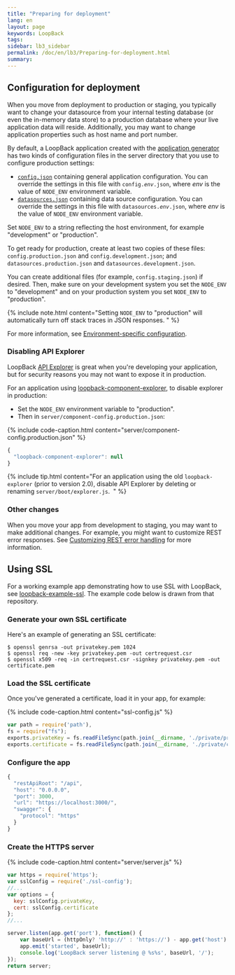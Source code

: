 ```yaml
---
title: "Preparing for deployment"
lang: en
layout: page
keywords: LoopBack
tags:
sidebar: lb3_sidebar
permalink: /doc/en/lb3/Preparing-for-deployment.html
summary:
---
```


## Configuration for deployment

When you move from deployment to production or staging, you typically want to change your datasource from your internal testing database
(or even the in-memory data store) to a production database where your live application data will reside.
Additionally, you may want to change application properties such as host name and port number.

By default, a LoopBack application created with the [application generator](Application-generator.html)
has two kinds of configuration files in the server directory that you use to configure production settings:

* [`config.json`](config.json.html) containing general application configuration.
  You can override the settings in this file with <code>config.<i>env</i>.json</code>, where _env_ is the value of `NODE_ENV` environment variable.
* [`datasources.json`](datasources.json.html) containing data source configuration.
  You can override the settings in this file with <code>datasources.<i>env</i>.json</code>, where _env_ is the value of `NODE_ENV` environment variable.

Set `NODE_ENV` to a string reflecting the host environment, for example "development" or "production".

To get ready for production, create at least two copies of these files: 
`config.production.json` and `config.development.json`; and
`datasources.production.json` and `datasources.development.json`. 

You can create additional files (for example, `config.staging.json`) if desired.
Then, make sure on your development system you set the `NODE_ENV` to "development" and on your production system you set `NODE_ENV` to "production".

{% include note.html content="Setting `NODE_ENV` to \"production\" will automatically turn off stack traces in JSON responses.
" %}

For more information, see [Environment-specific configuration](Environment-specific-configuration.html).

### Disabling API Explorer

LoopBack [API Explorer](Use-API-Explorer) is great when you're developing your application,
but for security reasons you may not want to expose it in production.

For an application using [loopback-component-explorer](https://github.com/strongloop/loopback-component-explorer), to disable explorer in production:

* Set the `NODE_ENV` environment variable to "production".
* Then in `server/component-config.production.json`:

{% include code-caption.html content="server/component-config.production.json" %}
```javascript
{
  "loopback-component-explorer": null
}
```

{% include tip.html content="For an application using the old `loopback-explorer` (prior to version 2.0), disable API Explorer by deleting or renaming `server/boot/explorer.js`. 
" %}

### Other changes

When you move your app from development to staging, you may want to make additional changes.
For example, you might want to customize REST error responses.
See [Customizing REST error handling](Environment-specific-configuration.html#customizing-rest-error-handling) for more information.

## Using SSL

For a working example app demonstrating how to use SSL with LoopBack, see [loopback-example-ssl](https://github.com/strongloop/loopback-example-ssl).
The example code below is drawn from that repository.

### Generate your own SSL certificate

Here's an example of generating an SSL certificate: 

```shell
$ openssl genrsa -out privatekey.pem 1024
$ openssl req -new -key privatekey.pem -out certrequest.csr
$ openssl x509 -req -in certrequest.csr -signkey privatekey.pem -out certificate.pem
```

### Load the SSL certificate

Once you've generated a certificate, load it in your app, for example:

{% include code-caption.html content="ssl-config.js" %}
```javascript
var path = require('path'),
fs = require("fs");
exports.privateKey = fs.readFileSync(path.join(__dirname, './private/privatekey.pem')).toString();
exports.certificate = fs.readFileSync(path.join(__dirname, './private/certificate.pem')).toString();
```

### Configure the app 

```javascript
{
  "restApiRoot": "/api",
  "host": "0.0.0.0",
  "port": 3000,
  "url": "https://localhost:3000/",
  "swagger": {
    "protocol": "https"
  }
}
```

### Create the HTTPS server

{% include code-caption.html content="server/server.js" %}
```javascript
var https = require('https');
var sslConfig = require('./ssl-config');
//...
var options = {
  key: sslConfig.privateKey,
  cert: sslConfig.certificate
};
//...

server.listen(app.get('port'), function() {
    var baseUrl = (httpOnly? 'http://' : 'https://') - app.get('host') - ':' - app.get('port');
    app.emit('started', baseUrl);
    console.log('LoopBack server listening @ %s%s', baseUrl, '/');
});
return server;
```
